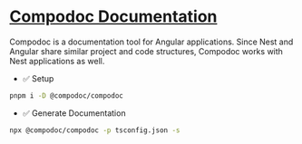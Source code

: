 # [Compodoc Documentation](https://docs.nestjs.com/recipes/documentation)

Compodoc is a documentation tool for Angular applications. Since Nest and Angular share similar project and code structures, Compodoc works with Nest applications as well.

- ✅ Setup

```bash
pnpm i -D @compodoc/compodoc
```

- ✅ Generate Documentation

```bash
npx @compodoc/compodoc -p tsconfig.json -s
```